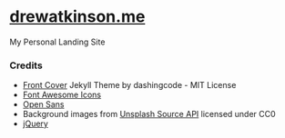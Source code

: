 # [drewatkinson.me](http://drewatkinson.me)
My Personal Landing Site

### Credits
* [Front Cover](https://github.com/dashingcode/front-cover) Jekyll Theme by dashingcode - MIT License
* [Font Awesome Icons](http://fontawesome.io)
* [Open Sans](https://www.google.com/fonts/specimen/Open+Sans)
* Background images from [Unsplash Source API](https://source.unsplash.com) licensed under CC0
* [jQuery](http://jquery.com/)